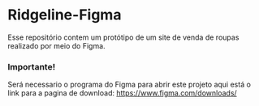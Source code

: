 # Ridgeline-Figma
Esse repositório contem um protótipo de um site de venda de roupas realizado por meio do Figma.<br />
### Importante!
Será necessario o programa do Figma para abrir este projeto aqui está o link para a pagina de download: https://www.figma.com/downloads/
